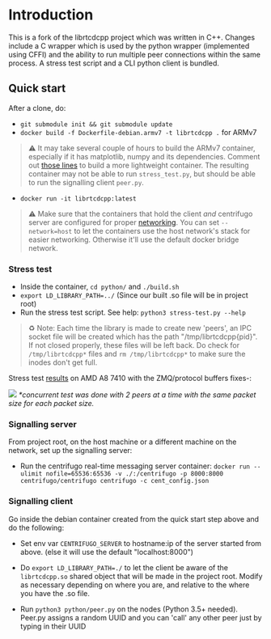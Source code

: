 # Introduction

This is a fork of the librtcdcpp project which was written in C++. Changes include a C wrapper which is used by the python wrapper (implemented using CFFI) and the ability to run multiple peer connections within the same process. A stress test script and a CLI python client is bundled.

## Quick start

After a clone, do:

* `git submodule init && git submodule update`
* `docker build -f Dockerfile-debian.armv7 -t librtcdcpp .` for ARMv7
> :warning: It may take several couple of hours to build the ARMv7 container, especially if it has matplotlib, numpy and its dependencies. Comment out [those lines](https://github.com/hamon-in/librtcdcpp/blob/8b8f373c828078c985824b45876b40c5b6648fcc/Dockerfile-debian.armv7#L22-#L24) to build a more lightweight container. The resulting container may not be able to run `stress_test.py`, but should be able to run the signalling client `peer.py`.
* `docker run -it librtcdcpp:latest`
> :warning: Make sure that the containers that hold the client *and* centrifugo server are configured for proper [networking](https://docs.docker.com/engine/userguide/networking/). You can set `--network=host` to let the containers use the host network's stack for easier networking. Otherwise it'll use the default docker bridge network.

### Stress test

* Inside the container, `cd python/` and `./build.sh`
* `export LD_LIBRARY_PATH=../` (Since our built .so file will be in project root)
* Run the stress test script. See help: `python3 stress-test.py --help`

> :recycle: Note: Each time the library is made to create new 'peers', an IPC socket file will be created which has the path "/tmp/librtcdcpp{pid}". If not closed properly, these files will be left back.
Do check for `/tmp/librtcdcpp*` files and `rm /tmp/librtcdcpp*` to make sure the inodes don't get full.

Stress test [results](https://github.com/hamon-in/librtcdcpp/wiki/Performance-evaluation-(AMD-A8-7410-CPU)#python-concurrent-test-protobuf--zmq) on AMD A8 7410 with the ZMQ/protocol buffers fixes-:

![](http://image.ibb.co/m3j2qm/AMD_librtcdcpp.png)
_\*concurrent test was done with 2 peers at a time with the same packet size for each packet size._

### Signalling server

From project root, on the host machine or a different machine on the network, set up the signalling server:

* Run the centrifugo real-time messaging server container: `docker run --ulimit nofile=65536:65536 -v ./:/centrifugo -p 8000:8000 centrifugo/centrifugo centrifugo -c cent_config.json`

### Signalling client

Go inside the debian container created from the quick start step above and do the following:

* Set env var `CENTRIFUGO_SERVER` to hostname:ip of the server started from above. (else it will use the default "localhost:8000")

* Do `export LD_LIBRARY_PATH=./` to let the client be aware of the `librtcdcpp.so` shared object that will be made in the project root. Modify as necessary depending on where you are, and relative to the where you have the .so file.

* Run `python3 python/peer.py` on the nodes (Python 3.5+ needed). Peer.py assigns a random UUID and you can 'call' any other peer just by typing in their UUID
